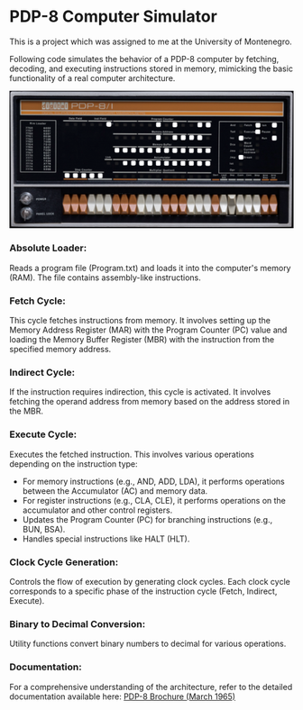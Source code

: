 # PDP-8 Computer Simulator
This is a project which was assigned to me at the University of Montenegro. 

Following code simulates the behavior of a PDP-8 computer by fetching, decoding, and executing instructions stored in memory, mimicking the basic functionality of a real computer architecture.

![image](slika(1).png)

  ### Absolute Loader:
  Reads a program file (Program.txt) and loads it into the computer's memory (RAM). The file contains assembly-like instructions.

  ### Fetch Cycle:
  This cycle fetches instructions from memory. It involves setting up the Memory Address Register (MAR) with the Program Counter (PC) value and loading the Memory Buffer Register (MBR) with the instruction from the specified memory address.

  ### Indirect Cycle:
  If the instruction requires indirection, this cycle is activated. It involves fetching the operand address from memory based on the address stored in the MBR.

  ### Execute Cycle:
  Executes the fetched instruction. This involves various operations depending on the instruction type:
 
  - For memory instructions (e.g., AND, ADD, LDA), it performs operations between the Accumulator (AC) and memory data.
  - For register instructions (e.g., CLA, CLE), it performs operations on the accumulator and other control registers.
  - Updates the Program Counter (PC) for branching instructions (e.g., BUN, BSA).
  - Handles special instructions like HALT (HLT).

  ### Clock Cycle Generation: 
  Controls the flow of execution by generating clock cycles. Each clock cycle corresponds to a specific phase of the instruction cycle (Fetch, Indirect, Execute).

  ### Binary to Decimal Conversion:
  Utility functions convert binary numbers to decimal for various operations.

### Documentation:
For a comprehensive understanding of the architecture, refer to the detailed documentation available here:
<a href="http://www.bitsavers.org/pdf/dec/pdp8/pdp8/F-81_PDP-8_Brochure_Mar65.pdf" target="_blank" > PDP-8 Brochure (March 1965) </a>
